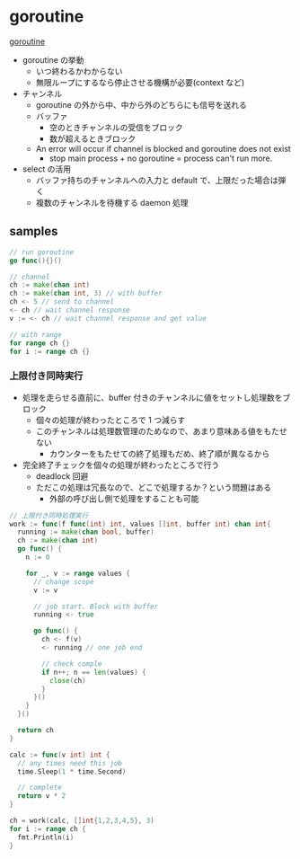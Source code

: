 # goroutine

[goroutine](https://go-tour-jp.appspot.com/concurrency/1)

- goroutine の挙動
  - いつ終わるかわからない
  - 無限ループにするなら停止させる機構が必要(context など)
- チャンネル
  - goroutine の外から中、中から外のどちらにも信号を送れる
  - バッファ
    - 空のときチャンネルの受信をブロック
    - 数が超えるときブロック
  - An error will occur if channel is blocked and goroutine does not exist
    - stop main process + no goroutine = process can't run more.
- select の活用
  - バッファ持ちのチャンネルへの入力と default で、上限だった場合は弾く
  - 複数のチャンネルを待機する daemon 処理

## samples

```go
// run goroutine
go func(){}()

// channel
ch := make(chan int)
ch := make(chan int, 3) // with buffer
ch <- 5 // send to channel
<- ch // wait channel response
v := <- ch // wait channel response and get value

// with range
for range ch {}
for i := range ch {}
```

### 上限付き同時実行

- 処理を走らせる直前に、buffer 付きのチャンネルに値をセットし処理数をブロック
  - 個々の処理が終わったところで 1 つ減らす
  - このチャンネルは処理数管理のためなので、あまり意味ある値をもたせない
    - カウンターをもたせての終了処理もだめ、終了順が異なるから
- 完全終了チェックを個々の処理が終わったところで行う
  - deadlock 回避
  - ただこの処理は冗長なので、どこで処理するか？という問題はある
    - 外部の呼び出し側で処理をすることも可能

```go
// 上限付き同時処理実行
work := func(f func(int) int, values []int, buffer int) chan int{
  running := make(chan bool, buffer)
  ch := make(chan int)
  go func() {
    n := 0

    for _, v := range values {
      // change scope
      v := v

      // job start. Block with buffer
      running <- true

      go func() {
        ch <- f(v)
        <- running // one job end

        // check comple
        if n++; n == len(values) {
          close(ch)
        }
      }()
    }
  }()

  return ch
}

calc := func(v int) int {
  // any times need this job
  time.Sleep(1 * time.Second)

  // complete
  return v * 2
}

ch = work(calc, []int{1,2,3,4,5}, 3)
for i := range ch {
  fmt.Println(i)
}
```
